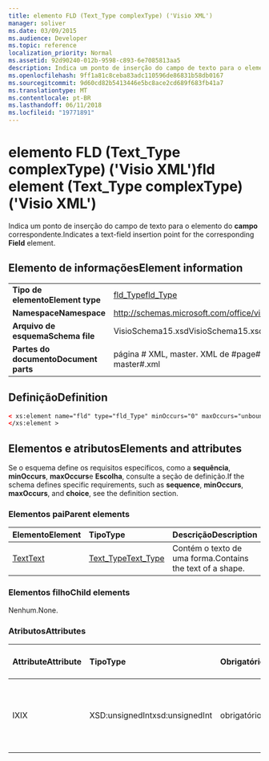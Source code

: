 ```yaml
---
title: elemento FLD (Text_Type complexType) ('Visio XML')
manager: soliver
ms.date: 03/09/2015
ms.audience: Developer
ms.topic: reference
localization_priority: Normal
ms.assetid: 92d90240-012b-9598-c893-6e7085813aa5
description: Indica um ponto de inserção do campo de texto para o elemento do campo correspondente.
ms.openlocfilehash: 9ff1a81c8ceba83adc110596de86831b58db0167
ms.sourcegitcommit: 9d60cd82b5413446e5bc8ace2cd689f683fb41a7
ms.translationtype: MT
ms.contentlocale: pt-BR
ms.lasthandoff: 06/11/2018
ms.locfileid: "19771891"
---
```

# <a name="fld-element-texttype-complextype-visio-xml"></a><span data-ttu-id="58d2a-103">elemento FLD (Text_Type complexType) ('Visio XML')</span><span class="sxs-lookup"><span data-stu-id="58d2a-103">fld element (Text_Type complexType) ('Visio XML')</span></span>

<span data-ttu-id="58d2a-104">Indica um ponto de inserção do campo de texto para o elemento do **campo** correspondente.</span><span class="sxs-lookup"><span data-stu-id="58d2a-104">Indicates a text-field insertion point for the corresponding **Field** element.</span></span> 
  
## <a name="element-information"></a><span data-ttu-id="58d2a-105">Elemento de informações</span><span class="sxs-lookup"><span data-stu-id="58d2a-105">Element information</span></span>

|||
|:-----|:-----|
|<span data-ttu-id="58d2a-106">**Tipo de elemento**</span><span class="sxs-lookup"><span data-stu-id="58d2a-106">**Element type**</span></span> <br/> |[<span data-ttu-id="58d2a-107">fld_Type</span><span class="sxs-lookup"><span data-stu-id="58d2a-107">fld_Type</span></span>](fld_type-complextypevisio-xml.md) <br/> |
|<span data-ttu-id="58d2a-108">**Namespace**</span><span class="sxs-lookup"><span data-stu-id="58d2a-108">**Namespace**</span></span> <br/> |http://schemas.microsoft.com/office/visio/2012/main  <br/> |
|<span data-ttu-id="58d2a-109">**Arquivo de esquema**</span><span class="sxs-lookup"><span data-stu-id="58d2a-109">**Schema file**</span></span> <br/> |<span data-ttu-id="58d2a-110">VisioSchema15.xsd</span><span class="sxs-lookup"><span data-stu-id="58d2a-110">VisioSchema15.xsd</span></span>  <br/> |
|<span data-ttu-id="58d2a-111">**Partes do documento**</span><span class="sxs-lookup"><span data-stu-id="58d2a-111">**Document parts**</span></span> <br/> |<span data-ttu-id="58d2a-112">página # XML, master. XML de #</span><span class="sxs-lookup"><span data-stu-id="58d2a-112">page#.xml, master#.xml</span></span>  <br/> |
   
## <a name="definition"></a><span data-ttu-id="58d2a-113">Definição</span><span class="sxs-lookup"><span data-stu-id="58d2a-113">Definition</span></span>

```XML
< xs:element name="fld" type="fld_Type" minOccurs="0" maxOccurs="unbounded" >
</xs:element >
```

## <a name="elements-and-attributes"></a><span data-ttu-id="58d2a-114">Elementos e atributos</span><span class="sxs-lookup"><span data-stu-id="58d2a-114">Elements and attributes</span></span>

<span data-ttu-id="58d2a-115">Se o esquema define os requisitos específicos, como a **sequência**, **minOccurs**, **maxOccurs**e **Escolha**, consulte a seção de definição.</span><span class="sxs-lookup"><span data-stu-id="58d2a-115">If the schema defines specific requirements, such as **sequence**, **minOccurs**, **maxOccurs**, and **choice**, see the definition section.</span></span> 
  
### <a name="parent-elements"></a><span data-ttu-id="58d2a-116">Elementos pai</span><span class="sxs-lookup"><span data-stu-id="58d2a-116">Parent elements</span></span>

|<span data-ttu-id="58d2a-117">**Elemento**</span><span class="sxs-lookup"><span data-stu-id="58d2a-117">**Element**</span></span>|<span data-ttu-id="58d2a-118">**Tipo**</span><span class="sxs-lookup"><span data-stu-id="58d2a-118">**Type**</span></span>|<span data-ttu-id="58d2a-119">**Descrição**</span><span class="sxs-lookup"><span data-stu-id="58d2a-119">**Description**</span></span>|
|:-----|:-----|:-----|
|[<span data-ttu-id="58d2a-120">Text</span><span class="sxs-lookup"><span data-stu-id="58d2a-120">Text</span></span>](text-element-shapesheet_type-complextypevisio-xml.md) <br/> |[<span data-ttu-id="58d2a-121">Text_Type</span><span class="sxs-lookup"><span data-stu-id="58d2a-121">Text_Type</span></span>](text_type-complextypevisio-xml.md) <br/> |<span data-ttu-id="58d2a-122">Contém o texto de uma forma.</span><span class="sxs-lookup"><span data-stu-id="58d2a-122">Contains the text of a shape.</span></span>  <br/> |
   
### <a name="child-elements"></a><span data-ttu-id="58d2a-123">Elementos filho</span><span class="sxs-lookup"><span data-stu-id="58d2a-123">Child elements</span></span>

<span data-ttu-id="58d2a-124">Nenhum.</span><span class="sxs-lookup"><span data-stu-id="58d2a-124">None.</span></span>
  
### <a name="attributes"></a><span data-ttu-id="58d2a-125">Atributos</span><span class="sxs-lookup"><span data-stu-id="58d2a-125">Attributes</span></span>

|<span data-ttu-id="58d2a-126">**Attribute**</span><span class="sxs-lookup"><span data-stu-id="58d2a-126">**Attribute**</span></span>|<span data-ttu-id="58d2a-127">**Tipo**</span><span class="sxs-lookup"><span data-stu-id="58d2a-127">**Type**</span></span>|<span data-ttu-id="58d2a-128">**Obrigatório**</span><span class="sxs-lookup"><span data-stu-id="58d2a-128">**Required**</span></span>|<span data-ttu-id="58d2a-129">**Descrição**</span><span class="sxs-lookup"><span data-stu-id="58d2a-129">**Description**</span></span>|<span data-ttu-id="58d2a-130">**Valores possíveis**</span><span class="sxs-lookup"><span data-stu-id="58d2a-130">**Possible values**</span></span>|
|:-----|:-----|:-----|:-----|:-----|
|<span data-ttu-id="58d2a-131">IX</span><span class="sxs-lookup"><span data-stu-id="58d2a-131">IX</span></span>  <br/> |<span data-ttu-id="58d2a-132">XSD:unsignedInt</span><span class="sxs-lookup"><span data-stu-id="58d2a-132">xsd:unsignedInt</span></span>  <br/> |<span data-ttu-id="58d2a-133">obrigatório</span><span class="sxs-lookup"><span data-stu-id="58d2a-133">required</span></span>  <br/> |<span data-ttu-id="58d2a-134">O índice baseado em zero do elemento dentro de seu elemento pai.</span><span class="sxs-lookup"><span data-stu-id="58d2a-134">The zero-based index of the element within its parent element.</span></span>  <br/> |<span data-ttu-id="58d2a-135">Valores do tipo xsd:unsignedInt.</span><span class="sxs-lookup"><span data-stu-id="58d2a-135">Values of the xsd:unsignedInt type.</span></span>  <br/> |
   

